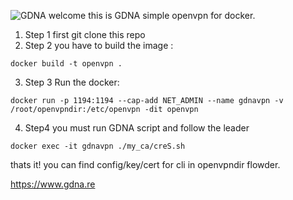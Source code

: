![GDNA](https://netinfosecure.com:8443/home/christophe@gdna.re/public-www/logo.jpg)
welcome this is GDNA simple openvpn for docker.

1. Step 1 first git clone this repo
2. Step 2 you have to build the image :
```
docker build -t openvpn .
```
3. Step 3 Run the docker:
```
docker run -p 1194:1194 --cap-add NET_ADMIN --name gdnavpn -v /root/openvpndir:/etc/openvpn -dit openvpn
```
4. Step4 you must run GDNA script and follow the leader
```
docker exec -it gdnavpn ./my_ca/creS.sh
```
thats it!
you can find config/key/cert  for cli in openvpndir flowder.

https://www.gdna.re
